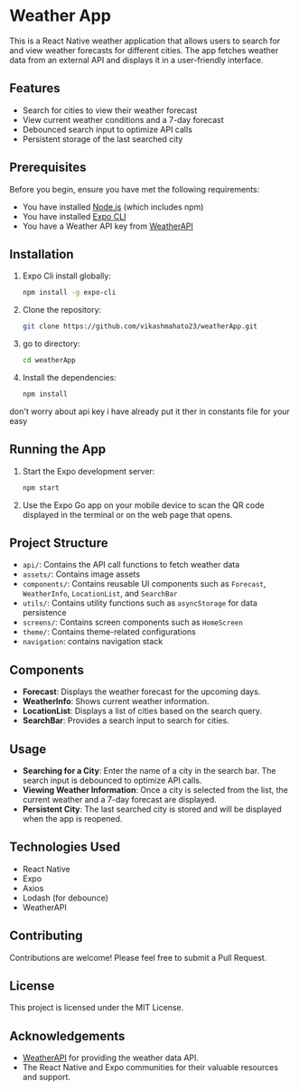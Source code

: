 # Weather App

This is a React Native weather application that allows users to search for and view weather forecasts for different cities. The app fetches weather data from an external API and displays it in a user-friendly interface.

## Features

- Search for cities to view their weather forecast
- View current weather conditions and a 7-day forecast
- Debounced search input to optimize API calls
- Persistent storage of the last searched city

## Prerequisites

Before you begin, ensure you have met the following requirements:

- You have installed [Node.js](https://nodejs.org/) (which includes npm)
- You have installed [Expo CLI](https://docs.expo.dev/get-started/installation/)
- You have a Weather API key from [WeatherAPI](https://www.weatherapi.com/)

## Installation
1. Expo Cli install globally:

    ```sh
    npm install -g expo-cli
   ```
2. Clone the repository:

    ```sh
    git clone https://github.com/vikashmahato23/weatherApp.git
    ```
3. go to directory:

    ```sh
    cd weatherApp
    ```
4. Install the dependencies:

    ```sh
    npm install
    ```

 don't worry about api key i have already put it ther in constants file for your easy
 
## Running the App

1. Start the Expo development server:

    ```sh
    npm start
    ```

2. Use the Expo Go app on your mobile device to scan the QR code displayed in the terminal or on the web page that opens.

## Project Structure

- `api/`: Contains the API call functions to fetch weather data
- `assets/`: Contains image assets
- `components/`: Contains reusable UI components such as `Forecast`, `WeatherInfo`, `LocationList`, and `SearchBar`
- `utils/`: Contains utility functions such as `asyncStorage` for data persistence
- `screens/`: Contains screen components such as `HomeScreen`
- `theme/`: Contains theme-related configurations
- `navigation`: contains navigation stack

## Components

- **Forecast**: Displays the weather forecast for the upcoming days.
- **WeatherInfo**: Shows current weather information.
- **LocationList**: Displays a list of cities based on the search query.
- **SearchBar**: Provides a search input to search for cities.

## Usage

- **Searching for a City**: Enter the name of a city in the search bar. The search input is debounced to optimize API calls.
- **Viewing Weather Information**: Once a city is selected from the list, the current weather and a 7-day forecast are displayed.
- **Persistent City**: The last searched city is stored and will be displayed when the app is reopened.

## Technologies Used

- React Native
- Expo
- Axios
- Lodash (for debounce)
- WeatherAPI

## Contributing

Contributions are welcome! Please feel free to submit a Pull Request.

## License

This project is licensed under the MIT License.

## Acknowledgements

- [WeatherAPI](https://www.weatherapi.com/) for providing the weather data API.
- The React Native and Expo communities for their valuable resources and support.
